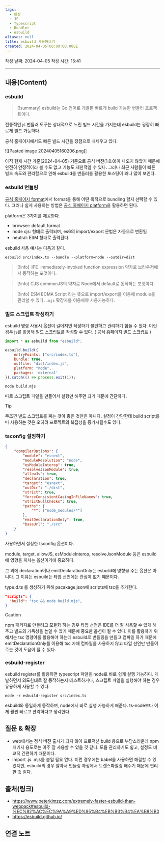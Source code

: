 ```yaml
---
tags:
  - 완성
  - JS
  - Typescript
  - Bundler
  - esbuild
aliases: null
title: esbuild 사용해보기
created: 2024-04-05T00:00:00.000Z
---
```

작성 날짜: 2024-04-05
작성 시간: 15:41


----
## 내용(Content)
### esbuild
>[!summary]
>esbuild는 Go 언어로 개발된 빠르게 build 가능한 번들러 프로젝트이다.

전통적인 js 번들러 도구는 상대적으로 느린 빌드 시간을 가지는데 esbuild는 굉장히 빠르게 빌드 가능하다.

공식 홈페이지에서도 빠른 빌드 시간을 장점으로 내세우고 있다. 

![[Pasted image 20240405160206.png]]

아직 현재 시간 기준(2024-04-05) 기준으로 공식 버전(1.0.0)이 나오지 않았기 때문에 완전히 안정적이라 볼 수도 없고 기능도 제한적일 수 있다. 그러나 최근 사람들이 빠른 빌드 속도와 편리함으로 인해 esbuild를 번들러를 활용한 포스팅이 꽤나 많이 보인다.

### esbuild 번들링
[공식 홈페이지 format](https://esbuild.github.io/api/#format)에서 format을 통해 어떤 목적으로 bundling 할지 선택할 수 있다. 그러나 쉽게 사용하는 방법은 [공식 홈페이지 platform](https://esbuild.github.io/api/#platform)을 활용하면 된다.

platform은 3가지를 제공한다.

- browser: default format
- node cjs: 형태로 출력되며, es6의 import/export 문법은 자동으로 변환됨
- neutral: ESM 형태로 출력된다.

esbuild 사용 예시는 다음과 같다.

```text
esbuild src/index.ts --bundle --platform=node --outdir=dist
```


>[!info] IIFE
> immediately-invoked function expression 약자로 브라우저에서 동작하는 포맷이다. 

>[!info] CJS
> commonJS의 약자로 Node에서 default로 동작하는 포맷이다.

>[!info] ESM
> ECMA Script 라는 뜻으로 import/export를 이용해 module를 관리할 수 있다. `.mjs` 확장자를 이용해야 사용가능하다.
>

### 빌드 스크립트 작성하기
esbuild 명령 사용시 옵션이 길어지면 작성하기 불편하고 관리하기 힘들 수 있다. 이런 경우 js를 활용해 빌드 스크립트를 작성할 수 있다. ( [공식 홈페이지 빌드 스크립트](https://esbuild.github.io/getting-started/#build-scripts) )

```js
import * as esbuild from "esbuild";

esbuild.build({
	entryPoints: ["src/index.ts"],
	bundle: true,
	outfile: "dist/index.js",
	platform: "node",
	packages: 'external'
}).catch(() => process.exit(1));
```


```text
node build.mjs
```

따로 스크립트 파일을 만들어서 실행만 해주면 되기 때문에 간단하다.

>[!tip]
>무조껀 빌드 스크립트를 짜는 것이 좋은 것만은 아니다. 설정이 간단한데 build script를 따 사용하는 것은 오히려 프로젝트의 복잡성을 증가시킬수도 있다.

### tsconfig 설정하기
```json
{
	"compilerOptions": {
		"module": "esnext",
		"moduleResolution": "node",
		"esModuleInterop": true,
		"resolveJsonModule": true,
		"allowJs": true,
		"declaration": true,
		"target": "esnext",
		"outDir": "./dist",
		"strict": true,
		"forceConsistentCasingInFileNames": true,
		"strictNullChecks": true,
		"paths": {
			"*": ["node_modules/*"]
		},
		"emitDeclarationOnly": true,
		"baseUrl": "./src"
	}
}
```

사용하면서 설정한 tsconfig 옵션이다.

module, target, allowJS, esModuleInterop, resolveJsonModule 등은 esbuild에 영향을 끼치는 옵션이기에 중요하다.

그 외에 declaration이나 emitDeclarationOnly는 esbuild에 영향을 주는 옵션은 아니다. 그 이유는 esbuild는 타입 선언에는 관심이 없기 떄문이다.

type.d.ts 를 생성하기 위해 pacakage.json에 scripts에 tsc를 추가한다.

```json
"scripts": {
  "build": "tsc && node build.mjs",
}
```

>[!caution]
>npm 패키지로 만들려고 모듈화 하는 경우 타입 선언은 IDE를 더 잘 사용할 수 있게 해주고 빌드의 가독성을 높일 수 있기 때문에 중요한 옵션이 될 수 있다. 이를 활용하기 위해서는 tsc 명령어를 활용해야 하는데 esbuild로 번들링을 만들고 컴파일 하기 때문에 emitDeclarationOnly를 이용해 tsc 자체 컴파일을 사용하지 않고 타입 선언만 만들어 주는 것이 도움이 될 수 있다.


### esbuild-register
esbuild register를 활용하면 typescript 파일을 node로 바로 쉽게 실행 가능하다. 개발하면서 의도한대로 잘 동작하는지 테스트하거나, 스크립트 파일을 실행해야 하는 경우 유용하게 사용할 수 있다.

```shell
node -r esbuild-register src/index.ts
```

esbuild와 동일하게 동작하며, node에서 바로 실행 가능하게 해준다. ts-node보다 이게 훨씬 빠르고 편리하다고 생각한다.
## 질문 & 확장
- web에서는 정식 버전 출시가 되지 않아 프로덕션 build 용으로 부담스러운데 npm 패키지 용도로는 아주 잘 사용할 수 있을 것 같다. 모듈 관리하기도 쉽고, 설정도 비교적 간편하기 때문이다.
- import .js .mjs를 붙일 필요 없다. 이런 경우에는 babel을 사용하면 해결할 수 있었지만, esbuild의 경우 알아서 번들링 과정에서 트랜스파일링 해주기 때문에 편리한 것 같다.

## 출처(링크)
- https://www.peterkimzz.com/extremely-faster-esbuild-than-webpack#esbuild-%EC%82%AC%EC%9A%A9%ED%95%B4%EB%B3%B4%EA%B8%B0
- https://esbuild.github.io/
## 연결 노트










